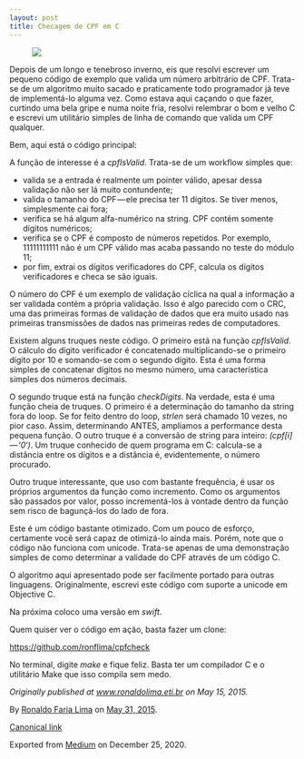 ```yaml
---
layout: post
title: Checagem de CPF em C
---
```


<figure>
<img src="https://cdn-images-1.medium.com/max/1200/1*jgxloCpkP-JWNO78QynlZw.jpeg" class="graf-image" />
</figure>

Depois de um longo e tenebroso inverno, eis que resolvi escrever um
pequeno código de exemplo que valida um número arbitrário de CPF.
Trata-se de um algoritmo muito sacado e praticamente todo programador já
teve de implementá-lo alguma vez. Como estava aqui caçando o que fazer,
curtindo uma bela gripe e numa noite fria, resolvi relembrar o bom e
velho C e escrevi um utilitário simples de linha de comando que valida
um CPF qualquer.

Bem, aqui está o código principal:

A função de interesse é a *cpfIsValid*. Trata-se de um workflow simples
que:

-   <span id="a5bc">valida se a entrada é realmente um pointer válido,
    apesar dessa validação não ser lá muito contundente;</span>
-   <span id="6b4e">valida o tamanho do CPF — ele precisa ter 11
    dígitos. Se tiver menos, simplesmente cai fora;</span>
-   <span id="9aaa">verifica se há algum alfa-numérico na string. CPF
    contém somente dígitos numéricos;</span>
-   <span id="2afb">verifica se o CPF é composto de números repetidos.
    Por exemplo, 11111111111 não é um CPF válido mas acaba passando no
    teste do módulo 11;</span>
-   <span id="ab0e">por fim, extrai os dígitos verificadores do CPF,
    calcula os dígitos verificadores e checa se são iguais.</span>

O número do CPF é um exemplo de validação cíclica na qual a informação a
ser validada contém a própria validação. Isso é algo parecido com o CRC,
uma das primeiras formas de validação de dados que era muito usado nas
primeiras transmissões de dados nas primeiras redes de computadores.

Existem alguns truques neste código. O primeiro está na função
*cpfIsValid*. O cálculo do dígito verificador é concatenado
multiplicando-se o primeiro dígito por 10 e somando-se com o segundo
dígito. Esta é uma forma simples de concatenar dígitos no mesmo número,
uma característica simples dos números decimais.

O segundo truque está na função *checkDigits*. Na verdade, esta é uma
função cheia de truques. O primeiro é a determinação do tamanho da
string fora do loop. Se for feito dentro do loop, *strlen* será chamado
10 vezes, no pior caso. Assim, determinando ANTES, ampliamos a
performance desta pequena função. O outro truque é a conversão de string
para inteiro: *(cpf\[i\] — ‘0‘)*. Um truque conhecido de quem programa
em C: calcula-se a distância entre os dígitos e a distância é,
evidentemente, o número procurado.

Outro truque interessante, que uso com bastante frequência, é usar os
próprios argumentos da função como incremento. Como os argumentos são
passados por valor, posso incrementá-los à vontade dentro da função sem
risco de bagunçá-los do lado de fora.

Este é um código bastante otimizado. Com um pouco de esforço, certamente
você será capaz de otimizá-lo ainda mais. Porém, note que o código não
funciona com unicode. Trata-se apenas de uma demonstração simples de
como determinar a validade do CPF através de um código C.

O algoritmo aqui apresentado pode ser facilmente portado para outras
linguagens. Originalmente, escrevi este código com suporte a unicode em
Objective C.

Na próxima coloco uma versão em *swift*.

Quem quiser ver o código em ação, basta fazer um clone:

<a href="https://github.com/ronflima/cpfcheck" class="markup--anchor markup--p-anchor">https://github.com/ronflima/cpfcheck</a>

No terminal, digite *make* e fique feliz. Basta ter um compilador C e o
utilitário Make que isso compila sem medo.

*Originally published at*
<a href="http://www.ronaldolima.eti.br/2015/05/15/checagem-de-cpf-em-c/" class="markup--anchor markup--p-anchor"><em>www.ronaldolima.eti.br</em></a>
*on May 15, 2015.*

By
<a href="https://medium.com/@ronaldolima" class="p-author h-card">Ronaldo Faria Lima</a>
on [May 31, 2015](https://medium.com/p/a64fe7a386f5).

<a href="https://medium.com/@ronaldolima/checagem-de-cpf-em-c-a64fe7a386f5" class="p-canonical">Canonical link</a>

Exported from [Medium](https://medium.com) on December 25, 2020.
